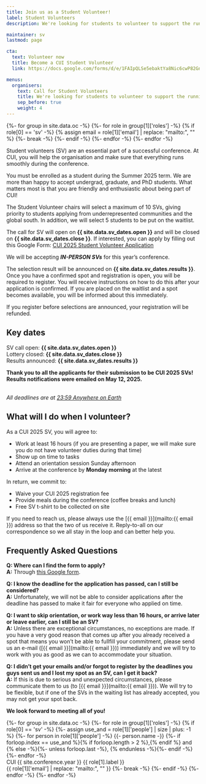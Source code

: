 ```yaml
---
title: Join us as a Student Volunteer!
label: Student Volunteers
description: We're looking for students to volunteer to support the running of CUI !!conference.year!!.

maintainer: sv
lastmod: page

cta:
  text: Volunteer now
  title: Become a CUI Student Volunteer
  link: https://docs.google.com/forms/d/e/1FAIpQLSe5ebaktYa8Nic6cwP82GntjseKiaBMjDsSBpDlXslRjqc_GQ/viewform?usp=header

menus:
  organisers:
    text: Call for Student Volunteers
    title: We're looking for students to volunteer to support the running of CUI !!conference.year!!.
    sep_before: true
    weight: 4
---
```


{%- for group in site.data.oc -%}
	{%- for role in group[1]['roles'] -%}
		{% if role[0] == 'sv' -%}
			{% assign email = role[1]['email'] | replace: "mailto:", "" %}
			{%- break -%}
		{%- endif -%}
	{%- endfor -%}
{%- endfor -%}

Student volunteers (SV) are an essential part of a successful conference. At CUI, you will help the organisation and make sure that everything runs smoothly during the conference.

You must be enrolled as a student during the Summer 2025 term. We are more than happy to accept undergrad, graduate, and PhD students. What matters most is that you are friendly and enthusiastic about being part of CUI!

The Student Volunteer chairs will select a maximum of 10 SVs, giving priority to students applying from underrepresented communities and the global south. In addition, we will select 5 students to be put on the waitlist.


The call for SV will open on **{{ site.data.sv_dates.open }}** and will be closed on **{{ site.data.sv_dates.close }}**.  If interested, you can apply by filling out this Google Form: <a href="https://docs.google.com/forms/d/e/1FAIpQLSe5ebaktYa8Nic6cwP82GntjseKiaBMjDsSBpDlXslRjqc_GQ/viewform?usp=header" title="The current time in 'Anywhere on Earth'">CUI 2025 Student Volunteer Application</a>


We will be accepting _**IN-PERSON SVs**_ for this year’s conference.

The selection result will be announced on **{{ site.data.sv_dates.results }}**. Once you have a confirmed spot and registration is open, you will be required to register. You will receive instructions on how to do this after your application is confirmed. If you are placed on the waitlist and a spot becomes available, you will be informed about this immediately.

If you register before selections are announced, your registration will be refunded.

## Key dates

SV call open: **{{ site.data.sv_dates.open }}**<br>
Lottery closed: **{{ site.data.sv_dates.close }}**<br>
Results announced: **{{ site.data.sv_dates.results }}**<br>

**Thank you to all the applicants for their submission to be CUI 2025 SVs! Results notifications were emailed on May 12, 2025.**
 
<em class="small"><br>All deadlines are at <a href="https://time.is/Anywhere_on_Earth" title="The current time in 'Anywhere on Earth'">23:59 Anywhere on Earth</a></em>

## What will I do when I volunteer?

As a CUI 2025 SV, you will agree to:

* Work at least 16 hours (if you are presenting a paper, we will make sure you do not have volunteer duties during that time)
* Show up on time to tasks
* Attend an orientation session Sunday afternoon
* Arrive at the conference by **Monday morning** at the latest

In return, we commit to:

* Waive your CUI 2025 registration fee
* Provide meals during the conference (coffee breaks and lunch)
* Free SV t-shirt to be collected on site

If you need to reach us, please always use the [{{ email }}](mailto:{{ email }}) address so that the two of us receive it. Reply-to-all on our correspondence so we all stay in the loop and can better help you.


## Frequently Asked Questions

**Q: Where can I find the form to apply?**<br>
**A:** Through [this Google form](https://docs.google.com/forms/d/e/1FAIpQLSe5ebaktYa8Nic6cwP82GntjseKiaBMjDsSBpDlXslRjqc_GQ/viewform?usp=header).

**Q: I know the deadline for the application has passed, can I still be considered?**<br>
**A:** Unfortunately, we will not be able to consider applications after the deadline has passed to make it fair for everyone who applied on time.

**Q: I want to skip orientation, or work way less than 16 hours, or arrive later or leave earlier, can I still be an SV?**<br>
**A:** Unless there are exceptional circumstances, no exceptions are made. If you have a very good reason that comes up after you already received a spot that means you won’t be able to fullfill your commitment, please send us an e-mail ([{{ email }}](mailto:{{ email }})) immediately and we will try to work with you as good as we can to accommodate your situation.

**Q: I didn’t get your emails and/or forgot to register by the deadlines you guys sent us and I lost my spot as an SV, can I get it back?**<br>
**A:** If this is due to serious and unexpected circumstances, please communicate them to us (to [{{ email }}](mailto:{{ email }})). We will try to be flexible, but if one of the SVs in the waiting list has already accepted, you may not get your spot back.


**We look forward to meeting all of you!**

<p>
{%- for group in site.data.oc -%}
	{%- for role in group[1]['roles'] -%}
		{% if role[0] == 'sv' -%}
			{%- assign use_and = role[1]['people'] | size | plus: -1 %}
			{%- for person in role[1]['people'] -%}
				{{- person.name -}}
				{%- if forloop.index == use_and %}{% if forloop.length > 2 %},{% endif %} and {% else -%}{%- unless forloop.last -%}, {% endunless -%}{%- endif -%}
			{%- endfor -%}
			<br>
			CUI {{ site.conference.year }} {{ role[1].label }}
			<br>
			{{ role[1]['email'] | replace: "mailto:", "" }}
			{%- break -%}
		{%- endif -%}
	{%- endfor -%}
{%- endfor -%}
</p>
